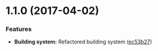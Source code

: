 <a name="1.1.0"></a>
# 1.1.0 (2017-04-02)


### Features

* **Building system:** Refactored building system ([ec53b27](https://github.com/martinmethod/stickme/commit/ec53b27))



